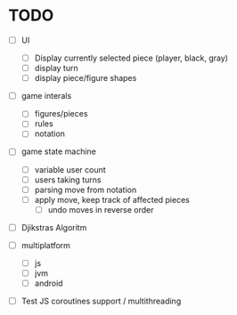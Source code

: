 # TODO

- [ ] UI
  - [ ] Display currently selected piece (player, black, gray)
  - [ ] display turn
  - [ ] display piece/figure shapes

- [ ] game interals
  - [ ] figures/pieces
  - [ ] rules
  - [ ] notation

- [ ] game state machine
  - [ ] variable user count
  - [ ] users taking turns
  - [ ] parsing move from notation
  - [ ] apply move, keep track of affected pieces
    - [ ] undo moves in reverse order

- [ ] Djikstras Algoritm

- [ ] multiplatform
  - [ ] js
  - [ ] jvm
  - [ ] android
 
 - [ ] Test JS coroutines support / multithreading
  
